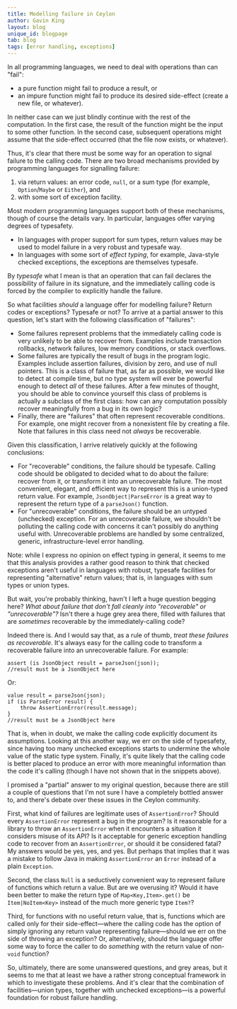 ```yaml
---
title: Modelling failure in Ceylon
author: Gavin King
layout: blog
unique_id: blogpage
tab: blog
tags: [error handling, exceptions]
---
```


In all programming languages, we need to deal with operations
than can "fail":

- a pure function might fail to produce a result, or
- an impure function might fail to produce its desired 
  side-effect (create a new file, or whatever).

In neither case can we just blindly continue with the rest 
of the computation. In the first case, the result of the
function might be the input to some other function. In the
second case, subsequent operations might assume that the
side-effect occurred (that the file now exists, or whatever).

Thus, it's clear that there must be some way for an operation
to signal failure to the calling code. There are two broad
mechanisms provided by programming languages for signalling 
failure:

1. via return values: an error code, `null`, or a sum 
   type (for example, `Option`/`Maybe` or `Either`), and
2. with some sort of exception facility.

Most modern programming languages support both of these
mechanisms, though of course the details vary. In particular,
languages offer varying degrees of typesafety. 

- In languages with proper support for sum types, return 
  values may be used to model failure in a very robust and 
  typesafe way.
- In languages with some sort of _effect typing_, for example, 
  Java-style checked exceptions, the exceptions are themselves
  typesafe.

By _typesafe_ what I mean is that an operation that can fail
declares the possibility of failure in its signature, and 
the immediately calling code is forced by the compiler to 
explicitly handle the failure.

So what facilities _should_ a language offer for modelling
failure? Return codes or exceptions? Typesafe or not? To
arrive at a partial answer to this question, let's start with
the following classification of "failures":

- Some failures represent problems that the immediately 
  calling code is very unlikely to be able to recover from.
  Examples include transaction rollbacks, network failures,
  low memory conditions, or stack overflows.
- Some failures are typically the result of bugs in the
  program logic. Examples include assertion failures, 
  division by zero, and use of null pointers. This is a 
  class of failure that, as far as possible, we would like 
  to detect at compile time, but no type system will ever be
  powerful enough to detect _all_ of these failures. After a
  few minutes of thought, you should be able to convince 
  yourself this class of problems is actually a subclass of
  the first class: how can any computation possibly recover 
  meaningfully from a bug in its own logic?
- Finally, there are "failures" that often represent 
  recoverable conditions. For example, one might recover 
  from a nonexistent file by creating a file. Note that 
  failures in this class need not _always_ be recoverable.

Given this classification, I arrive relatively quickly at
the following conclusions:

- For "recoverable" conditions, the failure should be typesafe.
  Calling code should be obligated to decided what to do about
  the failure: recover from it, or transform it into an
  unrecoverable failure. The most convenient, elegant, and
  efficient way to represent this is a union-typed return
  value. For example, `JsonObject|ParseError` is a great
  way to represent the return type of a `parseJson()` function.
- For "unrecoverable" conditions, the failure should be an
  untyped (unchecked) exception. For an unrecoverable failure,
  we shouldn't be polluting the calling code with concerns it
  can't possibly do anything useful with. Unrecoverable
  problems are handled by some centralized, generic, 
  infrastructure-level error handling.

 Note: while I express no opinion on effect typing in general,
 it seems to me that this analysis provides a rather good 
 reason to think that checked exceptions aren't useful in
 languages with robust, typesafe facilities for representing
 "alternative" return values; that is, in languages with sum
 types or union types.
 
 But wait, you're probably thinking, havn't I left a huge
 question begging here?  _What about failure that don't fall
 cleanly into "recoverable" or "unrecoverable"?_ Isn't there
 a huge grey area there, filled with failures that are
 _sometimes_ recoverable by the immediately-calling code?
 
 Indeed there is. And I would say that, as a rule of thumb,
 _treat these failures as recoverable_. It's always easy for 
 the calling code to transform a recoverable failure into an
 unrecoverable failure. For example:
 
 <!-- try: -->
    assert (is JsonObject result = parseJson(json));
    //result must be a JsonObject here

Or:

 <!-- try: -->
    value result = parseJson(json);
    if (is ParseError result) {
        throw AssertionError(result.message);
    }
    //result must be a JsonObject here


That is, when in doubt, we make the calling code explicitly 
document its assumptions. Looking at this another way, we
err on the side of typesafety, since having too many unchecked
exceptions starts to undermine the whole value of the static 
type system. Finally, it's quite likely that the calling code
is better placed to produce an error with more meaningful
information than the code it's calling (though I have not
shown that in the snippets above).

I promised a "partial" answer to my original question, because 
there are still a couple of questions that I'm not sure I have
a completely bottled answer to, and there's debate over these
issues in the Ceylon community.

First, what kind of failures are legitimate uses of 
`AssertionError`? Should every `AssertionError` represent a
bug in the program? Is it reasonable for a library to 
throw an `AssertionError` when it encounters a situation it 
considers misuse of its API? Is it acceptable for generic 
exception handling code to recover from an `AssertionError`, 
or should it be considered fatal? My answers would be yes, 
yes, and yes. But perhaps that implies that it was a mistake 
to follow Java in making `AssertionError` an `Error` instead 
of a plain `Exception`.

Second, the class `Null` is a seductively convenient way to
represent failure of functions which return a value. But are
we overusing it? Would it have been better to make the return
type of `Map<Key,Item>.get()` be `Item|NoItem<Key>` instead 
of the much more generic type `Item?`?

Third, for functions with no useful return value, that is,
functions which are called only for their side-effect&mdash;where
the calling code has the option of simply ignoring any return
value representing failure&mdash;should we err on the side of 
throwing an exception? Or, alternatively, should the language
offer some way to force the caller to do _something_ with the 
return value of non-`void` function?

So, ultimately, there are some unanswered questions, and grey
areas, but it seems to me that at least we have a rather 
strong conceptual framework in which to investigate these 
problems. And it's clear that the combination of 
facilities&mdash;union types, together with unchecked 
exceptions&mdash;is a powerful foundation for robust failure 
handling. 
